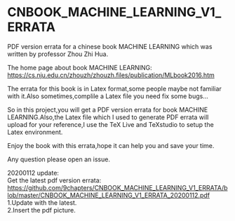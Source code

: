 # CNBOOK_MACHINE_LEARNING_V1_ERRATA
PDF version errata for a chinese book MACHINE LEARNING which was written by professor Zhou Zhi Hua.

The home page about book MACHINE LEARNING:
https://cs.nju.edu.cn/zhouzh/zhouzh.files/publication/MLbook2016.htm

The errata for this book is in Latex format,some people maybe not familiar with it.Also sometimes,complile a Latex file you need fix some bugs...

So in this project,you will get a PDF version errata for book MACHINE LEARNING.Also,the Latex file which I used to generate PDF errata will upload for your reference,I use the TeX Live and TeXstudio to setup the Latex environment.

Enjoy the book with this errata,hope it can help you and save your time.

Any question please open an issue.

20200112 update:  
Get the latest pdf version errata:  
https://github.com/9chapters/CNBOOK_MACHINE_LEARNING_V1_ERRATA/blob/master/CNBOOK_MACHINE_LEARNING_V1_ERRATA_20200112.pdf  
1.Update with the latest.  
2.Insert the pdf picture.  
